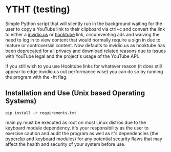 # YTHT (testing)
Simple Python script that will silently run in the background waiting for the user to copy a YouTube link to their clipboard via ctrl+c and convert the link to either a [invidio.us](invidio.us) or [hooktube](https://hooktube.com) link, circumventing ads and waiving the need to log in to view content that would normally require a sign in due to mature or controversial content. Now defaults to invidio.us as hooktube has been [deprecated](https://archive.fo/RayvP) for all privacy and download related reasons due to issues with YouTube legal and the project's usage of the YouTube API.

If you still wish to you use Hooktube links for whatever reason (it does still appear to edge invidio.us out performance wise) you can do so by running the program with the -ht flag.
## Installation and Use (Unix based Operating Systems) 
`pip install -r requirements.txt`

main.py must be executed as root on most Linux distros due to the keyboard module dependency, it's your responsibility as the user to exercise caution and audit the program as well as it's dependencies (the [pyperclip](https://github.com/asweigart/pyperclip) and [keyboard](https://github.com/boppreh/keyboard) modules) for any potential security flaws that may affect the health and security of your system before use.

